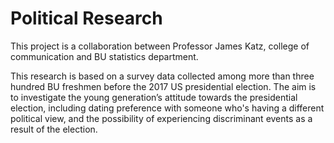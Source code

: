 # Political Research

This project is a collaboration between Professor James Katz, college of communication and BU statistics department. 

This research is based on a survey data collected among more than three hundred BU freshmen before the 2017 US presidential election. The aim is to investigate the young generation’s attitude towards the presidential election, including dating preference with someone who's having a different political view, and the possibility of experiencing discriminant events as a result of the election.
